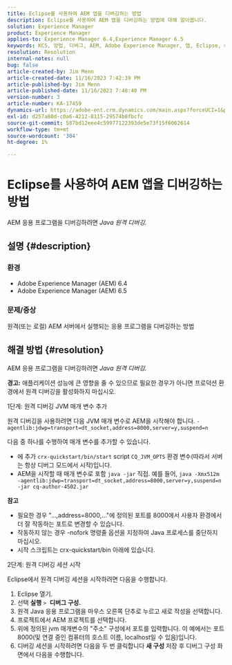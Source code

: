 ```yaml
---
title: Eclipse를 사용하여 AEM 앱을 디버깅하는 방법
description: Eclipse를 사용하여 AEM 앱을 디버깅하는 방법에 대해 알아봅니다.
solution: Experience Manager
product: Experience Manager
applies-to: Experience Manager 6.4,Experience Manager 6.5
keywords: KCS, 방법, 디버그, AEM, Adobe Experience Manager, 앱, Eclipse, 6.4, 6.5, 애플리케이션
resolution: Resolution
internal-notes: null
bug: false
article-created-by: Jim Menn
article-created-date: 11/16/2023 7:42:39 PM
article-published-by: Jim Menn
article-published-date: 11/16/2023 7:48:40 PM
version-number: 3
article-number: KA-17459
dynamics-url: https://adobe-ent.crm.dynamics.com/main.aspx?forceUCI=1&pagetype=entityrecord&etn=knowledgearticle&id=016ddc48-b884-ee11-8179-6045bd006268
exl-id: d257a80d-c0a6-4212-8115-29574b8fbcfc
source-git-commit: 587bd12eee4c59977122393de5e73f15f6062614
workflow-type: tm+mt
source-wordcount: '304'
ht-degree: 1%

---
```


# Eclipse를 사용하여 AEM 앱을 디버깅하는 방법


AEM 응용 프로그램을 디버깅하려면 *Java 원격 디버깅.*

## 설명 {#description}


### <b>환경</b>

- Adobe Experience Manager (AEM) 6.4
- Adobe Experience Manager (AEM) 6.5




### <b>문제/증상</b>

원격(또는 로컬) AEM 서버에서 실행되는 응용 프로그램을 디버깅하는 방법


## 해결 방법 {#resolution}


AEM 응용 프로그램을 디버깅하려면 *Java 원격 디버깅.*

<b>경고:</b> 애플리케이션 성능에 큰 영향을 줄 수 있으므로 필요한 경우가 아니면 프로덕션 환경에서 원격 디버깅을 활성화하지 마십시오.

1단계: 원격 디버깅 JVM 매개 변수 추가

원격 디버깅을 사용하려면 다음 JVM 매개 변수로 AEM을 시작해야 합니다.
`-agentlib:jdwp=transport=dt_socket,address=8000,server=y,suspend=n`

다음 중 하나를 수행하여 매개 변수를 추가할 수 있습니다.

- 에 추가 `crx-quickstart/bin/start` script `CQ_JVM_OPTS` 환경 변수(따라서 서버는 항상 디버그 모드에서 시작)입니다.
- AEM을 시작할 때 매개 변수로 포함 `java -jar` 직접. 예를 들어, `java -Xmx512m -agentlib:jdwp=transport=dt_socket,address=8000,server=y,suspend=n -jar cq-author-4502.jar`


<b>참고</b>

- 필요한 경우 &quot;...,address=8000,...&quot;에 정의된 포트를 8000에서 사용자 환경에서 더 잘 작동하는 포트로 변경할 수 있습니다.
- 작동하지 않는 경우 -nofork 명령줄 옵션을 지정하여 Java 프로세스를 중단하지 마십시오.
- 시작 스크립트는 crx-quickstart/bin 아래에 있습니다.


2단계: 원격 디버깅 세션 시작

Eclipse에서 원격 디버깅 세션을 시작하려면 다음을 수행합니다.

1. Eclipse 열기.
2. 선택 <b>실행</b> `>`  <b>디버그 구성.</b>
3. 원격 Java 응용 프로그램을 마우스 오른쪽 단추로 누르고 새로 작성을 선택합니다.
4. 프로젝트에서 AEM 프로젝트를 선택합니다.
5. 위에 정의된 jvm 매개변수의 &quot;주소&quot; 구성에서 포트를 입력합니다. 이 예에서는 포트 8000(및 연결 중인 컴퓨터의 호스트 이름, localhost일 수 있음)입니다.
6. 디버깅 세션을 시작하려면 다음을 두 번 클릭합니다 <b>새 구성</b> 저장 후 디버그 구성 화면에서 다음을 수행합니다.
